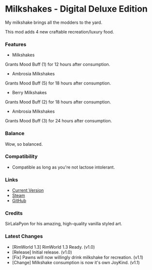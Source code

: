# Milkshakes - Digital Deluxe Edition

My milkshake brings all the modders to the yard.

This mod adds 4 new craftable recreation/luxury food.

### Features

- Milkshakes

Grants Mood Buff (1) for 12 hours after consumption.

- Ambrosia Milkshakes

Grants Mood Buff (5) for 18 hours after consumption.

- Berry Milkshakes

Grants Mood Buff (2) for 18 hours after consumption.

- Ambrosia Milkshakes

Grants Mood Buff (3) for 24 hours after consumption.

### Balance

Wow, so balanced.

### Compatibility

- Compatible as long as you're not lactose intolerant.

### Links

- [Current Version](https://github.com/Sierra0001/Milkshakes---Digital-Deluxe-Edition/releases/tag/v1.1)
- [Steam](https://steamcommunity.com/sharedfiles/filedetails/?id=2595980371)
- [GitHub](https://github.com/Sierra0001/Milkshakes---Digital-Deluxe-Edition)

### Credits

SirLalaPyon for his amazing, high-quality vanilla styled art.

### Latest Changes

- [RimWorld 1.3] RimWorld 1.3 Ready. (v1.0)
- [Release] Initial release. (v1.0)
- [Fix] Pawns will now willingly drink milkshake for recreation. (v1.1)
- [Change] Milkshake consumption is now it's own JoyKind. (v1.1)